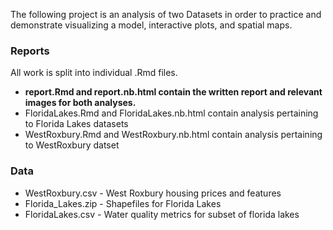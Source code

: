 The following project is an analysis of two Datasets in order to practice and demonstrate visualizing a model, interactive plots, and spatial maps.

### Reports

All work is split into individual .Rmd files. 

- **report.Rmd and report.nb.html contain the written report and relevant images for both analyses.**
- FloridaLakes.Rmd and FloridaLakes.nb.html contain analysis pertaining to Florida Lakes datasets
- WestRoxbury.Rmd and WestRoxbury.nb.html contain analysis pertaining to WestRoxbury datset

### Data

- WestRoxbury.csv - West Roxbury housing prices and features
- Florida_Lakes.zip - Shapefiles for Florida Lakes
- FloridaLakes.csv - Water quality metrics for subset of florida lakes